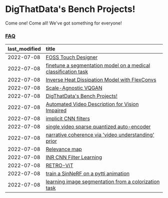 # DigThatData's Bench Projects!

Come one! Come all! We've got something for everyone!

### [FAQ](https://github.com/dmarx/bench-warmers/blob/main/FAQ.md)

|last_modified|title|
|:---|:---|
|2022-07-08|[FOSS Touch Designer](FOSS_touch_designer.md)|
|2022-07-08|[finetune a segmentation model on a medical classification task](finetune_a_segmentation_model_on_a_medical_classification_task.md)|
|2022-07-08|[Inverse Heat Dissipation Model with FlexConvs](IHDM_with_FlexConvs.md)|
|2022-07-08|[Scale-Agnostic VQGAN](scale-agnostic_VQGAN.md)|
|2022-07-08|[DigThatData's Bench Projects!](README.md)|
|2022-07-08|[Automated Video Description for Vision Impaired](automated-video-description.md)|
|2022-07-08|[implicit CNN filters](implicit-cnn-filters.md)|
|2022-07-08|[single video sparse quantized auto-encoder](single_video_sparse_quantized_auto-encoder.md)|
|2022-07-08|[narrative coherence via 'video understanding' prior](narrative_coherence_via_video_understanding_prior.md)|
|2022-07-08|[Relevance map](Relevance_map.md)|
|2022-07-08|[INR CNN Filter Learning](INR_CNN_filter_learning.md)|
|2022-07-08|[RETRO-ViT](RETRO-ViT.md)|
|2022-07-08|[train a SinNeRF on a pytti animation](train_a_SinNeRF_on_a_pytti_animation.md)|
|2022-07-08|[learning image segmentation from a colorization task](learning_image_segmentation_from_a_colorization_task.md)|